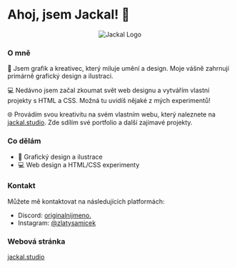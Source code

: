 # Ahoj, jsem Jackal! 👋

<div align="center">
  <img src="https://i.imgur.com/6ROOYy8.png" alt="Jackal Logo">
</div>

### O mně

🎨 Jsem grafik a kreativec, který miluje umění a design. Moje vášně zahrnují primárně grafický design a ilustraci.

💻 Nedávno jsem začal zkoumat svět web designu a vytvářím vlastní projekty s HTML a CSS. Možná tu uvidíš nějaké z mých experimentů!

🌐 Provádím svou kreativitu na svém vlastním webu, který naleznete na [jackal.studio](https://jackal.studio). Zde sdílím své portfolio a další zajímavé projekty.

### Co dělám

- 🎨 Grafický design a ilustrace
- 💻 Web design a HTML/CSS experimenty

### Kontakt

Můžete mě kontaktovat na následujících platformách:

- Discord: [originalnijmeno.](https://discordapp.com/users/1071743456050958386)
- Instagram: [@zlatysamicek](https://www.instagram.com/zlatysamicek/)

### Webová stránka

[jackal.studio](https://jackal.studio)
